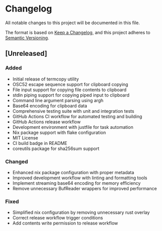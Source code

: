 # Changelog

All notable changes to this project will be documented in this file.

The format is based on [Keep a Changelog](https://keepachangelog.com/en/1.0.0/),
and this project adheres to [Semantic Versioning](https://semver.org/spec/v2.0.0.html).

## [Unreleased]

### Added
- Initial release of termcopy utility
- OSC52 escape sequence support for clipboard copying
- File input support for copying file contents to clipboard
- stdin piping support for copying piped input to clipboard
- Command line argument parsing using argh
- Base64 encoding for clipboard data
- Comprehensive testing suite with unit and integration tests
- GitHub Actions CI workflow for automated testing and building
- GitHub Actions release workflow
- Development environment with justfile for task automation
- Nix package support with flake configuration
- MIT License
- CI build badge in README
- coreutils package for sha256sum support

### Changed
- Enhanced nix package configuration with proper metadata
- Improved development workflow with linting and formatting tools
- Implement streaming base64 encoding for memory efficiency
- Remove unnecessary BufReader wrappers for improved performance

### Fixed
- Simplified nix configuration by removing unnecessary rust overlay
- Correct release workflow trigger conditions
- Add contents write permission to release workflow
